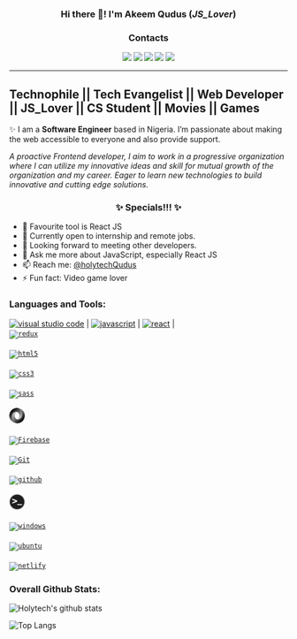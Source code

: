<h3 align="center">Hi there 👋! I'm Akeem Qudus (<i>JS_Lover</i>) </h3>

<h3 align="center">Contacts</h3>
<p align="center">
<strong>
  <a href="https://drive.google.com/file/d/1XiWv2h2ng9zqWADS-ffZyJ-h2YSigM-S/view?usp=sharing" target="_blank"><img src="https://img.icons8.com/external-itim2101-blue-itim2101/64/000000/external-resume-human-resources-itim2101-blue-itim2101-1.png" height="40px"/></a> 
  <a href="https://twitter.com/holytechQudus" target="_blank"><img src="https://img.icons8.com/external-justicon-flat-justicon/64/000000/external-twitter-social-media-justicon-flat-justicon.png" height="40px"/></a>
  <a href="mailto:akeemqudus2016@gmail.com" target="_blank"><img src="https://img.icons8.com/fluency/48/000000/mail.png" height="40px"/></a>
  <a href="https://www.linkedin.com/in/holytech/" target="_blank"><img src="https://img.icons8.com/external-justicon-flat-justicon/64/000000/external-linkedin-social-media-justicon-flat-justicon.png" height="40px"/></a>
  <a href="https://github.com/holytech" target="_blank"><img src="https://img.icons8.com/stickers/100/000000/github.png" height="40px"/></a>
</strong>
</p>

---
Technophile || Tech Evangelist || Web Developer || JS_Lover || CS Student || Movies || Games
--
✨ I am a <b>Software Engineer</b> based in Nigeria. I’m passionate about making the web accessible to everyone and also provide support.

<i>
  A proactive Frontend developer, I aim to work in a progressive organization where I can
  utilize my innovative ideas and skill for mutual growth of the organization and my career.
  Eager to learn new technologies to build innovative and cutting edge solutions.
</i>

<h3 align="center">✨ Specials!!! ✨</h3>

- 🔭 Favourite tool is React JS
- 🌱 Currently open to internship and remote jobs.
- 🤔 Looking forward to meeting other developers.
- 💬 Ask me more about JavaScript, especially React JS
- 📫 Reach me: [@holytechQudus](https://twitter.com/holytechQudus)
- ⚡ Fun fact: Video game lover

### Languages and Tools:

[<img alt="visual studio code" width="26px" src="https://img.icons8.com/fluent/240/000000/visual-studio-code-2019.png" />](https://code.visualstudio.com/) | 
[<img alt="javascript" width="28px" src="https://img.icons8.com/color/240/000000/javascript.png" />](https://developer.mozilla.org/en-US/docs/Web/JavaScript) |
[<img alt="react" width="28px" src="https://img.icons8.com/color/240/000000/react-native.png" />](https://reactjs.org/) |
[<code>
<img alt="redux" width="28px" src="https://img.icons8.com/color/240/000000/redux.png" />
</code>](https://redux.js.org/)
[<code>
<img alt="html5" width="28px" src="https://img.icons8.com/color/240/000000/html-5.png">
</code>](https://developer.mozilla.org/en-US/docs/Web/HTML)
[<code>
<img alt="css3" width="28px" src="https://img.icons8.com/color/240/000000/css3.png">
</code>](https://developer.mozilla.org/en-US/docs/Web/CSS)
[<code>
<img alt="sass" width="28px" src="https://img.icons8.com/color/240/000000/sass.png">
</code>](https://sass-lang.com/)
[<code>
<img alt="json" width="28px" src="https://raw.githubusercontent.com/github/explore/80688e429a7d4ef2fca1e82350fe8e3517d3494d/topics/json/json.png">
</code>](https://www.json.org/json-en.html)
[<code>
<img alt="Firebase" width="28px" src="https://img.icons8.com/color/240/000000/firebase.png">
</code>](https://firebase.google.com)
[<code>
<img alt="Git" width="28px" src="https://img.icons8.com/color/240/000000/git.png">
</code>](https://git-scm.com/)
[<code>
<img alt="github" width="28px" src="https://img.icons8.com/ios-glyphs/240/000000/github.png">
</code>](https://github.com/)
[<code>
<img alt="terminal" width="28px" src="https://raw.githubusercontent.com/github/explore/80688e429a7d4ef2fca1e82350fe8e3517d3494d/topics/terminal/terminal.png">
</code>](https://docs.microsoft.com/en-us/windows/terminal/)
[<code>
<img alt="windows" width="28px" src="https://img.icons8.com/color/240/000000/windows-10.png">
</code>](https://www.microsoft.com/en-us/windows)
[<code>
<img alt="ubuntu" width="28px" src="https://img.icons8.com/color/96/000000/ubuntu--v1.png">
</code>](https://ubuntu.com/)
[<code>
<img alt="netlify" src="https://img.icons8.com/external-tal-revivo-filled-tal-revivo/24/000000/external-netlify-a-cloud-computing-company-that-offers-hosting-and-serverless-backend-services-for-static-websites-logo-filled-tal-revivo.png"/>
</code>](https://www.netlify.com/)

### Overall Github Stats:

![Holytech's github stats](https://github-readme-stats.vercel.app/api?username=Holytech&show_icons=true&theme=dark)

![Top Langs](https://github-readme-stats.vercel.app/api/top-langs/?username=Holytech&layout=compact&theme=dark)
